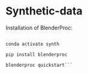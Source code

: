 # Synthetic-data

Installation of BlenderProc: 

```conda create -n synth python=3.10

conda activate synth

pip install blenderproc

blenderproc quickstart```
